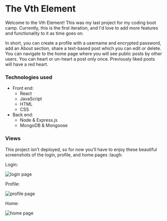 # The Vth Element

Welcome to the Vth Element! This was my last project for my coding boot camp. Currently, this is the first iteration, and I'd love to add more features and functionality to it as time goes on.

In short, you can create a profile with a username and encrypted password, add an About section, share a text-based post which you can edit or delete. You can navigate to the home page where you will see public posts by other users. You can heart or un-heart a post only once. Previously liked posts will have a red heart.

### Technologies used
- Front end:
    - React
    - JavaScript
    - HTML
    - CSS
- Back end:
    - Node & Express.js
    - MongoDB & Mongoose

### Views

This project isn't deployed, so for now you'll have to enjoy these beautiful screenshots of the login, profile, and home pages :laugh:

Login:

![login page]('./screenshots/vth-element-login.PNG')

Profile:

![profile page]('./screenshots/vth-element-profile.PNG')

Home:

![home page]('./screenshots/vth-element-home.PNG')